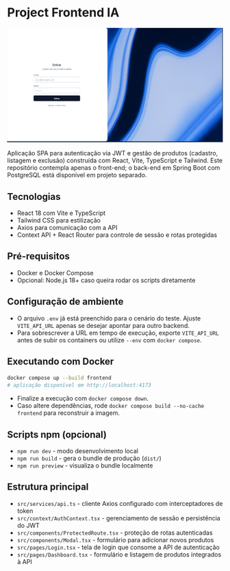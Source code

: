 ﻿# Project Frontend IA

![Tela de login](src/assets/images/image-readme.png)

Aplicação SPA para autenticação via JWT e gestão de produtos (cadastro, listagem e exclusão) construída com React, Vite, TypeScript e Tailwind. Este repositório contempla apenas o front-end; o back-end em Spring Boot com PostgreSQL está disponível em projeto separado.

## Tecnologias
- React 18 com Vite e TypeScript
- Tailwind CSS para estilização
- Axios para comunicação com a API
- Context API + React Router para controle de sessão e rotas protegidas

## Pré-requisitos
- Docker e Docker Compose
- Opcional: Node.js 18+ caso queira rodar os scripts diretamente

## Configuração de ambiente
- O arquivo `.env` já está preenchido para o cenário do teste. Ajuste `VITE_API_URL` apenas se desejar apontar para outro backend.
- Para sobrescrever a URL em tempo de execução, exporte `VITE_API_URL` antes de subir os containers ou utilize `--env` com `docker compose`.

## Executando com Docker
```bash
docker compose up --build frontend
# aplicação disponível em http://localhost:4173
```
- Finalize a execução com `docker compose down`.
- Caso altere dependências, rode `docker compose build --no-cache frontend` para reconstruir a imagem.

## Scripts npm (opcional)
- `npm run dev` - modo desenvolvimento local
- `npm run build` - gera o bundle de produção (`dist/`)
- `npm run preview` - visualiza o bundle localmente

## Estrutura principal
- `src/services/api.ts` - cliente Axios configurado com interceptadores de token
- `src/context/AuthContext.tsx` - gerenciamento de sessão e persistência do JWT
- `src/components/ProtectedRoute.tsx` - proteção de rotas autenticadas
- `src/components/Modal.tsx` - formulário para adicionar novos produtos
- `src/pages/Login.tsx` - tela de login que consome a API de autenticação
- `src/pages/Dashboard.tsx` - formulário e listagem de produtos integrados à API
